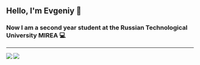 ## Hello, I'm Evgeniy :wave:
### Now I am a second year student at the Russian Technological University MIREA :computer:
----

<a href="https://github.com/anuraghazra/github-readme-stats">
  <img align="left" src="https://github-readme-stats.vercel.app/api?username=shach1&rank_icon=github&show_icons=true&card_width=300" />
</a>
<a href="https://github.com/anuraghazra/convoychat">
  <img align="left" src="https://github-readme-stats.vercel.app/api/top-langs?username=shach1&layout=compact&langs_count=8&card_width=380" />
</a>
